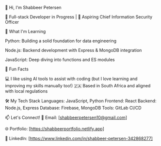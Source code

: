 👋 Hi, I'm Shabbeer Petersen

🌟 Full-stack Developer in Progress | 🚀 Aspiring Chief Information Security Officer

📖 What I'm Learning

Python: Building a solid foundation for data engineering

Node.js: Backend development with Express & MongoDB integration

JavaScript: Deep diving into functions and ES modules

🌱 Fun Facts

💻 I like using AI tools to assist with coding (but I love learning and improving my skills manually too!)
🇿🇦 Based in South Africa and aligned with local regulations


🛠 My Tech Stack
Languages: JavaScript, Python
Frontend: React
Backend: Node.js, Express
Database: Firebase, MongoDB
Tools: GitLab CI/CD

📫 Let's Connect!
💌 Email: [shabbeerpetersen10@gmail.com]

🌐 Portfolio: [https://shabbeerportfolio.netlify.app]

💼 LinkedIn: [https://www.linkedin.com/in/shabbeer-petersen-342868277]

